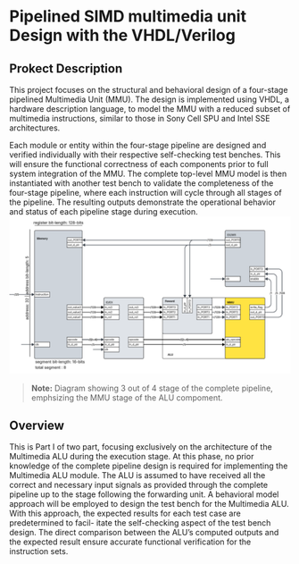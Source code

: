 # Pipelined SIMD multimedia unit Design with the VHDL/Verilog

## Prokect Description
This project focuses on the structural and behavioral design of a four-stage pipelined Multimedia Unit (MMU). The design is implemented using VHDL, a hardware description language, to model the MMU with a reduced subset of multimedia instructions, similar to those in Sony Cell SPU and Intel SSE architectures.
  
Each module or entity within the four-stage pipeline are designed and verified individually with their respective self-checking test benches. This will ensure the functional correctness of each components prior to full system integration of the MMU. The complete top-level MMU model is then instantiated with another test bench to validate the completeness of the four-stage pipeline, where each instruction will cycle through all stages of the pipeline. The resulting outputs demonstrate the operational behavior and status of each pipeline stage during execution.
![System diagram](./image/diagram.png)
> **Note:** Diagram showing 3 out of 4 stage of the complete pipeline, emphsizing the MMU stage of the ALU compoment.
## Overview
This is Part I of two part, focusing exclusively on the architecture
of the Multimedia ALU during the execution stage. At this phase, no prior knowledge
of the complete pipeline design is required for implementing the Multimedia ALU module.
The ALU is assumed to have received all the correct and necessary input signals as provided
through the complete pipeline up to the stage following the forwarding unit.
A behavioral model approach will be employed to design the test bench for the Multimedia
ALU. With this approach, the expected results for each test case are predetermined to facil-
itate the self-checking aspect of the test bench design. The direct comparison between the
ALU’s computed outputs and the expected result ensure accurate functional verification for
the instruction sets.
